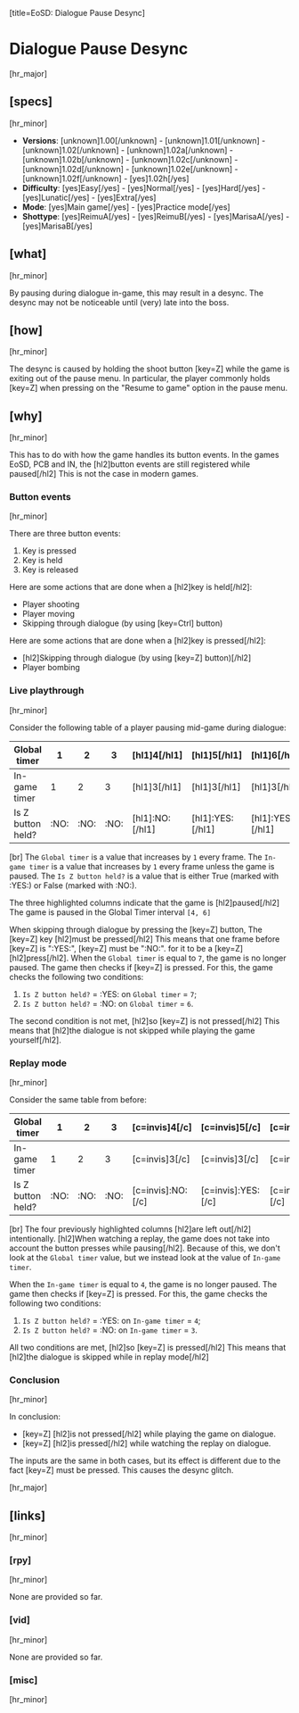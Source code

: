 [title=EoSD: Dialogue Pause Desync]
# Dialogue Pause Desync
[hr_major]

## [specs]  
[hr_minor]

* **Versions**: [unknown]1.00[/unknown] - [unknown]1.01[/unknown] - [unknown]1.02[/unknown] - [unknown]1.02a[/unknown] - [unknown]1.02b[/unknown] - [unknown]1.02c[/unknown] - [unknown]1.02d[/unknown] - [unknown]1.02e[/unknown] - [unknown]1.02f[/unknown] - [yes]1.02h[/yes]
* **Difficulty**: [yes]Easy[/yes] - [yes]Normal[/yes] - [yes]Hard[/yes] - [yes]Lunatic[/yes] - [yes]Extra[/yes]
* **Mode**: [yes]Main game[/yes] - [yes]Practice mode[/yes]
* **Shottype**: [yes]ReimuA[/yes] - [yes]ReimuB[/yes] - [yes]MarisaA[/yes] - [yes]MarisaB[/yes]


## [what]
[hr_minor]

By pausing during dialogue in-game, this may result in a desync. The desync may not be noticeable until (very) late into the boss.  

## [how]
[hr_minor]

The desync is caused by holding the shoot button [key=Z] while the game is exiting out of the pause menu. In particular, the player commonly holds [key=Z] when pressing on the "Resume to game" option in the pause menu.


## [why]
[hr_minor]

This has to do with how the game handles its button events.
In the games EoSD, PCB and IN, the [hl2]button events are still registered while paused[/hl2] This is not the case in modern games.

### Button events
[hr_minor]

There are three button events:
1. Key is pressed 
2. Key is held
3. Key is released

Here are some actions that are done when a [hl2]key is held[/hl2]:
+ Player shooting
+ Player moving
+ Skipping through dialogue (by using [key=Ctrl] button)

Here are some actions that are done when a [hl2]key is pressed[/hl2]:
+ [hl2]Skipping through dialogue (by using [key=Z] button)[/hl2]
+ Player bombing

### Live playthrough
[hr_minor]

Consider the following table of a player pausing mid-game during dialogue:

| Global timer     | 1 | 2 | 3 | [hl1]4[/hl1] | [hl1]5[/hl1] | [hl1]6[/hl1] | 7 | 8 |
|------------------|---|---|---|---|---|---|---|---|
| In-game timer    | 1 | 2 | 3 | [hl1]3[/hl1] | [hl1]3[/hl1] | [hl1]3[/hl1] | 4 | 5 |
| Is Z button held?|  :NO: | :NO:  | :NO:  | [hl1]:NO:[/hl1]  | [hl1]:YES:[/hl1]  | [hl1]:YES:[/hl1]  | :YES:  | :YES:  |


[br] The ``Global timer`` is a value that increases by ``1`` every frame.
The ``In-game timer`` is a value that increases by ``1`` every frame unless the game is paused.
The ``Is Z button held?`` is a value that is either True (marked with :YES:) or False (marked with :NO:).

The three highlighted columns indicate that the game is [hl2]paused[/hl2] The game is paused in the Global Timer interval ``[4, 6]``


When skipping through dialogue by pressing the [key=Z] button, The [key=Z] key [hl2]must be pressed[/hl2] This means that one frame before [key=Z] is ":YES:", [key=Z] must be ":NO:". for it to be a [key=Z] [hl2]press[/hl2].
When the ``Global timer`` is equal to ``7``, the game is no longer paused. The game then checks if [key=Z] is pressed. For this, the game checks the following two conditions:
1. ``Is Z button held?`` = :YES: on ``Global timer`` = ``7``;
2. ``Is Z button held?`` = :NO: on ``Global timer`` = ``6``.

The second condition is not met, [hl2]so [key=Z] is not pressed[/hl2] This means that [hl2]the dialogue is not skipped while playing the game yourself[/hl2].

### Replay mode
[hr_minor]

Consider the same table from before:

| Global timer     | 1 | 2 | 3 | [c=invis]4[/c] | [c=invis]5[/c] | [c=invis]6[/c] | 7 | 8 |
|------------------|---|---|---|---|---|---|---|---|
| In-game timer    | 1 | 2 | 3 | [c=invis]3[/c] | [c=invis]3[/c] | [c=invis]3[/c] | 4 | 5 |
| Is Z button held?|  :NO: | :NO:  | :NO:  | [c=invis]:NO:[/c]  | [c=invis]:YES:[/c]  | [c=invis]:YES:[/c]  | :YES:  | :YES:  |

[br] The four previously highlighted columns [hl2]are left out[/hl2] intentionally. [hl2]When watching a replay, the game does not take into account the button presses while pausing[/hl2]. Because of this, we don't look at the ``Global timer`` value, but we instead look at the value of ``In-game timer``.


When the ``In-game timer`` is equal to ``4``, the game is no longer paused. The game then checks if [key=Z] is pressed. For this, the game checks the following two conditions:
1. ``Is Z button held?`` = :YES: on ``In-game timer`` = ``4``;
2. ``Is Z button held?`` = :NO: on ``In-game timer`` = ``3``.

All two conditions are met, [hl2]so [key=Z] is pressed[/hl2] This means that [hl2]the dialogue is skipped while in replay mode[/hl2]


### Conclusion
[hr_minor]

In conclusion:
+ [key=Z] [hl2]is not pressed[/hl2] while playing the game on dialogue.
+ [key=Z] [hl2]is pressed[/hl2] while watching the replay on dialogue.

The inputs are the same in both cases, but its effect is different due to the fact [key=Z] must be pressed. This causes the desync glitch.


[hr_major]
## [links]
[hr_minor]
### [rpy]
[hr_minor]

None are provided so far.
### [vid]
[hr_minor]

None are provided so far.
### [misc]
[hr_minor]
